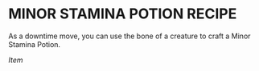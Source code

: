 ﻿# MINOR STAMINA POTION RECIPE

As a downtime move, you can use the bone of a creature to craft a Minor Stamina Potion.

*Item*

